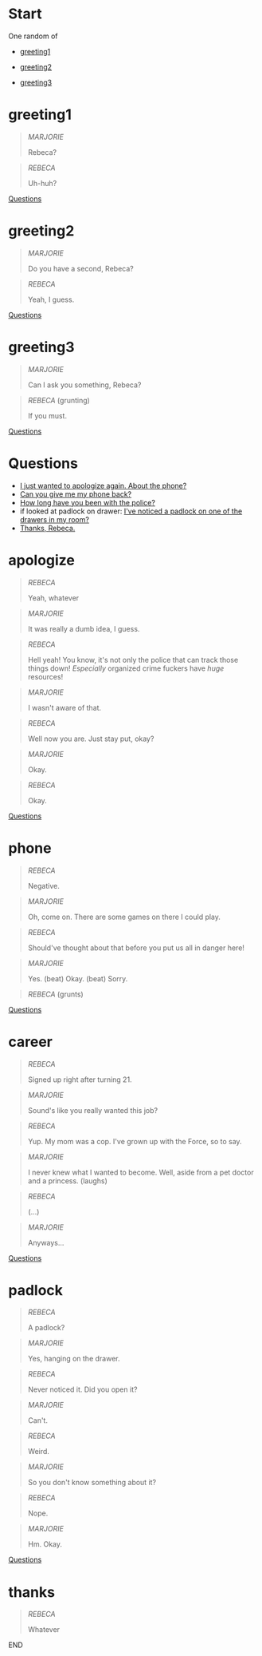 # Start

One random of

* [greeting1](#greeting1)

* [greeting2](#greeting2)

* [greeting3](#greeting3)

# greeting1

> *MARJORIE*
> 
> Rebeca?

> *REBECA*
> 
> Uh-huh?

[Questions](#Questions)

# greeting2

> *MARJORIE*
> 
> Do you have a second, Rebeca?

> *REBECA*
> 
> Yeah, I guess.

[Questions](#Questions)

# greeting3

> *MARJORIE*
> 
> Can I ask you something, Rebeca?

> *REBECA* (grunting)
> 
> If you must.

[Questions](#Questions)

# Questions

* [I just wanted to apologize again. About the phone?](#apologize)
* [Can you give me my phone back?](#phone)
* [How long have you been with the police?](#career)
* if looked at padlock on drawer: [I've noticed a padlock on one of the drawers in my room?](#padlock)
* [Thanks, Rebeca.](#thanks)

# apologize

> *REBECA*
> 
> Yeah, whatever

> *MARJORIE*
> 
> It was really a dumb idea, I guess.

> *REBECA*
> 
> Hell yeah! You know, it's not only the police that can track those things down! *Especially* organized crime fuckers have *huge* resources!

> *MARJORIE*
> 
> I wasn't aware of that.

> *REBECA*
> 
> Well now you are. Just stay put, okay?

> *MARJORIE*
> 
> Okay.

> *REBECA*
> 
> Okay.

[Questions](#Questions)

# phone

> *REBECA*
> 
> Negative.

> *MARJORIE*
> 
> Oh, come on. There are some games on there I could play.

> *REBECA*
> 
> Should've thought about that before you put us all in danger here!

> *MARJORIE*
> 
> Yes. (beat) Okay. (beat) Sorry.

> *REBECA* (grunts)

[Questions](#Questions)

# career

> *REBECA*
> 
> Signed up right after turning 21.

> *MARJORIE*
> 
> Sound's like you really wanted this job?

> *REBECA*
> 
> Yup. My mom was a cop. I've grown up with the Force, so to say.

> *MARJORIE*
> 
> I never knew what I wanted to become. Well, aside from a pet doctor and a princess. (laughs)

> *REBECA*
> 
> (...)

> *MARJORIE*
> 
> Anyways...

[Questions](#Questions)

# padlock

> *REBECA*
> 
> A padlock?

> *MARJORIE*
> 
> Yes, hanging on the drawer.

> *REBECA*
> 
> Never noticed it. Did you open it?

> *MARJORIE*
> 
> Can't.

> *REBECA*
> 
> Weird.

> *MARJORIE*
> 
> So you don't know something about it?

> *REBECA*
> 
> Nope.

> *MARJORIE*
> 
> Hm. Okay.

[Questions](#Questions)

# thanks

> *REBECA*
> 
> Whatever

END
